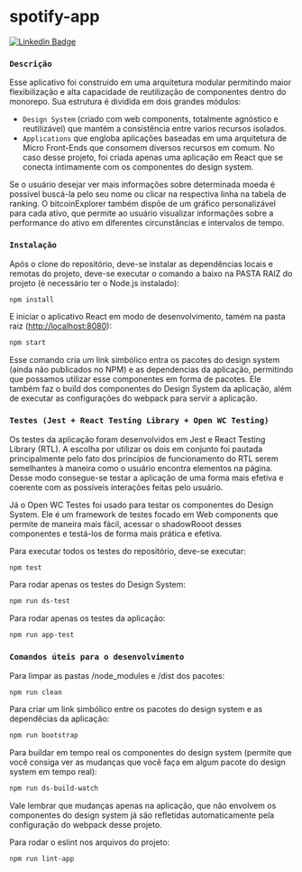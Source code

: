 # spotify-app
[![Linkedin Badge](https://img.shields.io/badge/-alexandre-blue?style=flat-square&logo=Linkedin&logoColor=white&link=https://www.linkedin.com/in/alexandre-anicio/)](https://www.linkedin.com/in/alexandre-anicio/)

### `Descrição`
Esse aplicativo foi construido em uma arquitetura modular permitindo maior flexibilização e alta capacidade de reutilização de componentes dentro do monorepo. Sua estrutura é dividida em dois grandes módulos:
  - `Design System` (criado com web components, totalmente agnóstico e reutilizável) que mantém a consistência entre varios recursos isolados. 
  - `Applications` que engloba aplicações baseadas em uma arquitetura de Micro Front-Ends que consomem diversos recursos em comum. No caso desse projeto, foi criada apenas uma aplicação em React que se conecta intimamente com os componentes do design system.

Se o usuário desejar ver mais informações sobre determinada moeda é possível buscá-la pelo seu nome ou clicar na respectiva linha na tabela de ranking. O bitcoinExplorer também dispõe de um gráfico personalizável para cada ativo, que permite ao usuário visualizar informações sobre a performance do ativo em diferentes circunstâncias e intervalos de tempo.

### `Instalação`
Após o clone do repositório, deve-se instalar as dependências locais e remotas do projeto, deve-se executar o comando a baixo na PASTA RAIZ do projeto (é necessário ter o Node.js instalado):
```bash
npm install
```
E iniciar o aplicativo React em modo de desenvolvimento, tamém na pasta raiz ([http://localhost:8080](http://localhost:8080)):
```bash
npm start
```
Esse comando cria um link simbólico entra os pacotes do design system (ainda não publicados no NPM) e as dependencias da aplicação, permitindo que possamos utilizar esse componentes em forma de pacotes. Ele também faz o build dos componentes do Design System da aplicação, além de executar as configurações do webpack para servir a aplicação.

### `Testes (Jest + React Testing Library + Open WC Testing)`
Os testes da aplicação foram desenvolvidos em Jest e React Testing Library (RTL). A escolha por utilizar os dois em conjunto foi pautada principalmente pelo fato dos princípios de funcionamento do RTL serem semelhantes à maneira como o usuário encontra elementos na página. Desse modo consegue-se testar a aplicação de uma forma mais efetiva e coerente com as possíveis interações feitas pelo usuário.

Já o Open WC Testes foi usado para testar os componentes do Design System. Ele é um framework de testes focado em Web components que permite de maneira mais fácil, acessar o shadowRooot desses componentes e testá-los de forma mais prática e efetiva.

Para executar todos os testes do repositório, deve-se executar:
```bash
npm test
```
Para rodar apenas os testes do Design System:
```bash
npm run ds-test
```
Para rodar apenas os testes da aplicação:
```bash
npm run app-test
```

### `Comandos úteis para o desenvolvimento`

Para limpar as pastas /node_modules e /dist dos pacotes:
```bash
npm run clean
```
Para criar um link simbólico entre os pacotes do design system e as dependêcias da aplicação:
```bash
npm run bootstrap
```
Para buildar em tempo real os componentes do design system (permite que você consiga ver as mudanças que você faça em algum pacote do design system em tempo real):
```bash
npm run ds-build-watch
```
Vale lembrar que mudanças apenas na aplicação, que não envolvem os componentes do design system já são refletidas automaticamente pela configuração do webpack desse projeto.

Para rodar o eslint nos arquivos do projeto:
```bash
npm run lint-app
```
